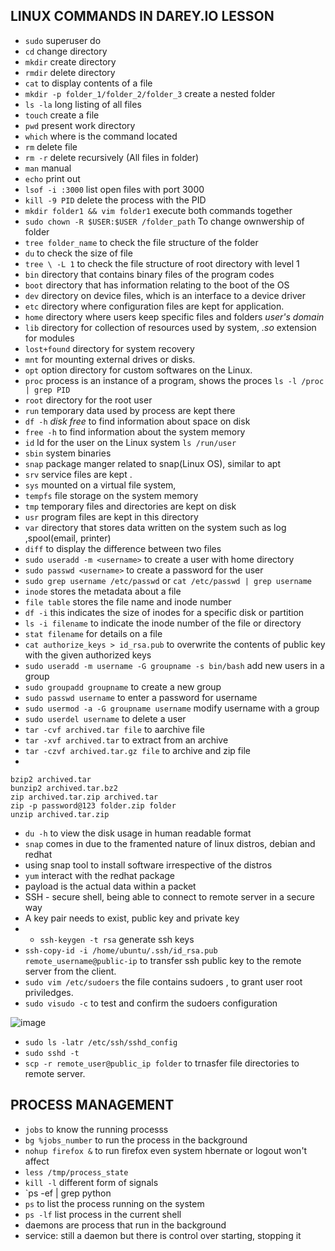 ## LINUX COMMANDS IN DAREY.IO LESSON
* `sudo` superuser do 
* `cd` change directory
* `mkdir` create directory
*  `rmdir` delete directory
*  `cat` to display contents of a file
*  `mkdir -p folder_1/folder_2/folder_3` create a nested folder 
* `ls -la` long listing of all files
* `touch` create a file
* `pwd` present work directory
* `which` where is the command located
* `rm` delete file
* `rm -r` delete recursively (All files in folder)
* `man` manual
* `echo` print out
* `lsof -i :3000` list open files with port 3000
* `kill -9 PID` delete the process with the PID
* `mkdir folder1 && vim folder1` execute both commands together
* `sudo chown -R $USER:$USER /folder_path` To change ownwership of folder 
* `tree folder_name` to check the file structure of the folder 
* `du` to check the size of file 
* `tree \ -L 1` to check the file structure of root directory with level 1
* `bin` directory that contains binary files of the program codes
* `boot` directory that has information relating to the boot of the OS
* `dev` directory on device files, which is an interface to a device driver
* `etc` directory where configuration files are kept for application.
* `home` directory where users keep specific files and folders *user's domain*
* `lib` directory for collection of resources used by system, *.so* extension for modules
* `lost+found` directory for system recovery
* `mnt` for mounting external drives or disks.
* `opt` option directory for custom softwares on the Linux.
* `proc` process is an instance of a program, shows the proces `ls -l /proc | grep PID`
* `root` directory for the root user
* `run` temporary data used by process are kept there
* `df -h` *disk free* to find information about space on disk
* `free -h` to find information about the system memory
* `id` Id for the user on the Linux system `ls /run/user`
* `sbin` system binaries
* `snap` package manger related to snap(Linux OS), similar to apt
* `srv` service files are kept .
* `sys` mounted on a virtual file system, 
* `tempfs` file storage on the system memory
* `tmp` temporary files and directories are kept on disk
* `usr` program files are kept in this directory
* `var` directory that stores data written on the system such as log ,spool(email, printer)
* `diff` to display the difference between two files 
* `sudo useradd -m <username>` to create a user with home directory 
* `sudo passwd <username>` to create a password for the user 
* `sudo grep username /etc/passwd` or `cat /etc/passwd | grep username`
* `inode` stores the metadata about a file 
* `file table` stores the file name and inode number
* `df -i` this indicates the size of inodes for a specific disk or partition 
* `ls -i filename` to indicate the inode number of the file or directory
* `stat filename` for details on a file
* `cat authorize_keys > id_rsa.pub` to overwrite the contents of public key with the given authorized keys
* `sudo useradd -m username -G groupname -s bin/bash` add new users in a group
* `sudo groupadd groupname` to create a new group 
* `sudo passwd username` to enter a password for username
* `sudo usermod -a -G groupname username` modify username with a group
* `sudo userdel username` to delete a user 
* `tar -cvf archived.tar file` to aarchive file
* `tar -xvf archived.tar` to extract from an archive
* `tar -czvf archived.tar.gz file` to archive and zip file
* 
```
bzip2 archived.tar
bunzip2 archived.tar.bz2
zip archived.tar.zip archived.tar
zip -p password@123 folder.zip folder
unzip archived.tar.zip
```
* `du -h` to view the disk usage in human readable format
* `snap` comes in due to the framented nature of linux distros, debian and redhat
* using snap tool to install software irrespective of the distros
* `yum` interact with the redhat package
* payload is the actual data within a packet
* SSH - secure shell, being able to connect to remote server in a secure way
* A key pair needs to exist, public key and private key 
* * `ssh-keygen -t rsa` generate ssh keys 
* `ssh-copy-id -i /home/ubuntu/.ssh/id_rsa.pub  remote_username@public-ip` to transfer ssh public key to the remote server from the client.
* `sudo vim /etc/sudoers` the file contains sudoers , to grant user root priviledges.
* `sudo visudo -c` to test and confirm the sudoers configuration

![image](https://user-images.githubusercontent.com/71001536/164191831-f027adb1-5c56-4dfc-8a74-03e01ba28a9e.png)

* `sudo ls -latr /etc/ssh/sshd_config` 
* `sudo sshd -t`
* `scp -r remote_user@public_ip folder` to trnasfer file directories to remote server.

## PROCESS MANAGEMENT 
* `jobs` to know the running processs
* `bg %jobs_number` to run the process in the background
* `nohup firefox &` to run firefox even system hbernate or logout won't affect
* `less /tmp/process_state` 
* `kill -l` different form of signals 
* `ps -ef | grep python
* `ps` to list the process running on the system
* `ps -lf` list process in the current shell
* daemons are process that run in the background
* service: still a daemon but there is control over starting, stopping it 
